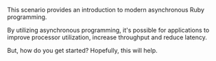 This scenario provides an introduction to modern asynchronous Ruby programming.

By utilizing asynchronous programming, it's possible for applications to improve processor utilization, increase throughput and reduce latency.

But, how do you get started? Hopefully, this will help.
